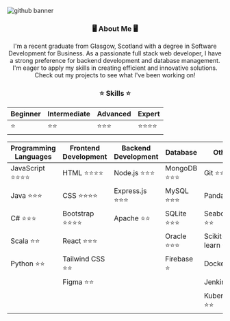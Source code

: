 ![github banner](https://github.com/YungJoshyyy/YungJoshyyy/assets/42492297/e24c88e2-7347-4ec6-b8fa-a3fac31fdf14)
<div align="center">
<h3>🖥️ About Me 🖥️</h3>
<p>I'm a recent graduate from Glasgow, Scotland with a degree in Software Development for Business. As a passionate full stack web developer, I have a strong preference for backend development and database management. I'm eager to apply my skills in creating efficient and innovative solutions. Check out my projects to see what I've been working on!</p>


<h3>⭐ Skills ⭐</h3>

| Beginner | Intermediate | Advanced | Expert |
|----------|--------------|----------|--------|
|    ⭐   |     ⭐⭐    |  ⭐⭐⭐ |⭐⭐⭐⭐|

| Programming Languages | Frontend Development | Backend Development | Database | Other |
|-----------------------|----------------------|---------------------|----------|-------|
| JavaScript ⭐⭐⭐⭐ | HTML ⭐⭐⭐⭐     | Node.js ⭐⭐⭐     | MongoDB ⭐⭐⭐ | Git ⭐⭐⭐ |
| Java ⭐⭐⭐          | CSS ⭐⭐⭐⭐      | Express.js ⭐⭐⭐  | MySQL ⭐⭐⭐ | Pandas ⭐⭐ |
| C# ⭐⭐⭐            | Bootstrap ⭐⭐⭐⭐| Apache ⭐⭐        | SQLite ⭐⭐⭐ | Seaborn ⭐⭐ | 
| Scala ⭐⭐           | React ⭐⭐⭐       |                      | Oracle ⭐⭐⭐ | Scikit-learn ⭐⭐ |
| Python ⭐⭐          | Tailwind CSS ⭐⭐   |                      | Firebase ⭐ | Docker ⭐⭐ |
| | Figma ⭐⭐ | | | Jenkins ⭐⭐ |
| | | | | Kubernetes ⭐⭐ |


















</div>
